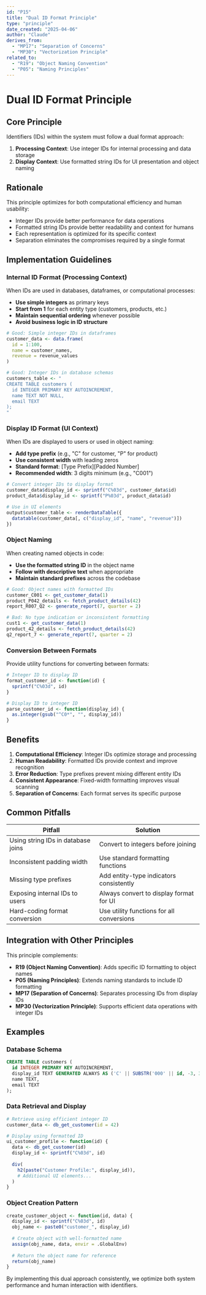 ```yaml
---
id: "P15"
title: "Dual ID Format Principle"
type: "principle"
date_created: "2025-04-06"
author: "Claude"
derives_from:
  - "MP17": "Separation of Concerns"
  - "MP30": "Vectorization Principle"
related_to:
  - "R19": "Object Naming Convention"
  - "P05": "Naming Principles"
---
```


# Dual ID Format Principle

## Core Principle

Identifiers (IDs) within the system must follow a dual format approach:

1. **Processing Context**: Use integer IDs for internal processing and data storage
2. **Display Context**: Use formatted string IDs for UI presentation and object naming

## Rationale

This principle optimizes for both computational efficiency and human usability:

- Integer IDs provide better performance for data operations
- Formatted string IDs provide better readability and context for humans
- Each representation is optimized for its specific context
- Separation eliminates the compromises required by a single format

## Implementation Guidelines

### Internal ID Format (Processing Context)

When IDs are used in databases, dataframes, or computational processes:

- **Use simple integers** as primary keys
- **Start from 1** for each entity type (customers, products, etc.)
- **Maintain sequential ordering** whenever possible
- **Avoid business logic in ID structure**

```r
# Good: Simple integer IDs in dataframes
customer_data <- data.frame(
  id = 1:100,
  name = customer_names,
  revenue = revenue_values
)

# Good: Integer IDs in database schemas
customers_table <- "
CREATE TABLE customers (
  id INTEGER PRIMARY KEY AUTOINCREMENT,
  name TEXT NOT NULL,
  email TEXT
);
"
```

### Display ID Format (UI Context)

When IDs are displayed to users or used in object naming:

- **Add type prefix** (e.g., "C" for customer, "P" for product)
- **Use consistent width** with leading zeros
- **Standard format**: [Type Prefix][Padded Number]
- **Recommended width**: 3 digits minimum (e.g., "C001")

```r
# Convert integer IDs to display format
customer_data$display_id <- sprintf("C%03d", customer_data$id)
product_data$display_id <- sprintf("P%03d", product_data$id)

# Use in UI elements
output$customer_table <- renderDataTable({
  datatable(customer_data[, c("display_id", "name", "revenue")])
})
```

### Object Naming

When creating named objects in code:

- **Use the formatted string ID** in the object name
- **Follow with descriptive text** when appropriate
- **Maintain standard prefixes** across the codebase

```r
# Good: Object names with formatted IDs
customer_C001 <- get_customer_data(1)
product_P042_details <- fetch_product_details(42)
report_R007_Q2 <- generate_report(7, quarter = 2)

# Bad: No type indication or inconsistent formatting
cust1 <- get_customer_data(1)
product_42_details <- fetch_product_details(42)
q2_report_7 <- generate_report(7, quarter = 2)
```

### Conversion Between Formats

Provide utility functions for converting between formats:

```r
# Integer ID to display ID
format_customer_id <- function(id) {
  sprintf("C%03d", id)
}

# Display ID to integer ID
parse_customer_id <- function(display_id) {
  as.integer(gsub("^C0*", "", display_id))
}
```

## Benefits

1. **Computational Efficiency**: Integer IDs optimize storage and processing
2. **Human Readability**: Formatted IDs provide context and improve recognition
3. **Error Reduction**: Type prefixes prevent mixing different entity IDs
4. **Consistent Appearance**: Fixed-width formatting improves visual scanning
5. **Separation of Concerns**: Each format serves its specific purpose

## Common Pitfalls

| Pitfall | Solution |
|---------|----------|
| Using string IDs in database joins | Convert to integers before joining |
| Inconsistent padding width | Use standard formatting functions |
| Missing type prefixes | Add entity-type indicators consistently |
| Exposing internal IDs to users | Always convert to display format for UI |
| Hard-coding format conversion | Use utility functions for all conversions |

## Integration with Other Principles

This principle complements:

- **R19 (Object Naming Convention)**: Adds specific ID formatting to object names
- **P05 (Naming Principles)**: Extends naming standards to include ID formatting
- **MP17 (Separation of Concerns)**: Separates processing IDs from display IDs
- **MP30 (Vectorization Principle)**: Supports efficient data operations with integer IDs

## Examples

### Database Schema

```sql
CREATE TABLE customers (
  id INTEGER PRIMARY KEY AUTOINCREMENT,
  display_id TEXT GENERATED ALWAYS AS ('C' || SUBSTR('000' || id, -3, 3)) STORED,
  name TEXT,
  email TEXT
);
```

### Data Retrieval and Display

```r
# Retrieve using efficient integer ID
customer_data <- db_get_customer(id = 42)

# Display using formatted ID
ui_customer_profile <- function(id) {
  data <- db_get_customer(id)
  display_id <- sprintf("C%03d", id)
  
  div(
    h2(paste("Customer Profile:", display_id)),
    # Additional UI elements...
  )
}
```

### Object Creation Pattern

```r
create_customer_object <- function(id, data) {
  display_id <- sprintf("C%03d", id)
  obj_name <- paste0("customer_", display_id)
  
  # Create object with well-formatted name
  assign(obj_name, data, envir = .GlobalEnv)
  
  # Return the object name for reference
  return(obj_name)
}
```

By implementing this dual approach consistently, we optimize both system performance and human interaction with identifiers.